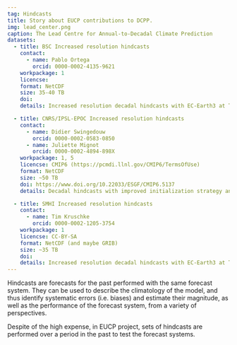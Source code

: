 ```yaml
---
tag: Hindcasts
title: Story about EUCP contributions to DCPP.
img: lead_center.png
caption: The Lead Centre for Annual-to-Decadal Climate Prediction
datasets:
  - title: BSC Increased resolution hindcasts
    contact:
      - name: Pablo Ortega
        orcid: 0000-0002-4135-9621
    workpackage: 1
    licencse:
    format: NetCDF
    size: 35-40 TB
    doi:
    details: Increased resolution decadal hindcasts with EC-Earth3 at T551/ORCA025. Initialized every 2 years (November 1st) from 1960 to present. 10 members, 5-years +2 month long simulations. Output as described in CMIP6 DCPP-A.

  - title: CNRS/IPSL-EPOC Increased resolution hindcasts
    contact:
      - name: Didier Swingedouw
        orcid: 0000-0002-0583-0850
      - name: Juliette Mignot
        orcid: 0000-0002-4894-898X
    workpackage: 1, 5
    licencse: CMIP6 (https://pcmdi.llnl.gov/CMIP6/TermsOfUse)
    format: NetCDF
    size: ~50 TB
    doi: https://www.doi.org/10.22033/ESGF/CMIP6.5137
    details: Decadal hindcasts with improved initialization strategy and increased resolution using IPSL-CM6A-LR at about 1° resolution. Initialized every year from 1960 to present. 10 members, 10-year-long simulations.

  - title: SMHI Increased resolution hindcasts
    contact:
      - name: Tim Kruschke
        orcid: 0000-0002-1205-3754
    workpackage: 1
    licencse: CC-BY-SA
    format: NetCDF (and maybe GRIB)
    size: ~35 TB
    doi:
    details: Increased resolution decadal hindcasts with EC-Earth3 at T511/ORCA025. Initialized 1 Nov 1990-2004, 10 members each, integrated for 5 years + 2 months. Output as described in CMIP6 DCPP-A (Tier 1). 
---
```


Hindcasts are forecasts for the past performed with the same forecast system. They can be used to describe the climatology  of the model, and thus identify systematic errors (i.e. biases) and estimate their magnitude, as well as the performance of the forecast system, from a variety of perspectives.

Despite of the high expense, in EUCP project, sets of hindcasts are performed over a period in the past to test the forecast systems.